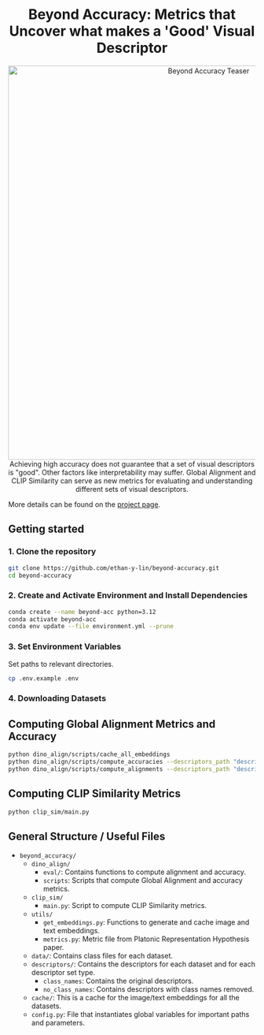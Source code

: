 <div align="center">
  <h1>Beyond Accuracy: Metrics that Uncover what makes a 'Good' Visual Descriptor</h1>
    <p>
        <a href="https://ethan-y-lin.github.io/beyond-accuracy-project-page/">
        <img src="https://ethan-y-lin.github.io/beyond-accuracy-project-page/static/images/fig_concept_main.png" alt="Beyond Accuracy Teaser" width="800"/>
        </a>
        <!-- add a caption -->
        <br>
        Achieving high accuracy does not guarantee that a set of visual descriptors is "good". Other factors like interpretability may suffer. Global Alignment and CLIP Similarity can serve as new metrics for evaluating and understanding different sets of visual descriptors.
    </p>
</div>

More details can be found on the [project page](https://ethan-y-lin.github.io/beyond-accuracy-project-page/).

## Getting started
### 1. Clone the repository
```bash
git clone https://github.com/ethan-y-lin/beyond-accuracy.git
cd beyond-accuracy
```
### 2. Create and Activate Environment and Install Dependencies
```bash
conda create --name beyond-acc python=3.12
conda activate beyond-acc
conda env update --file environment.yml --prune
```
### 3. Set Environment Variables
Set paths to relevant directories.
```bash
cp .env.example .env
```
### 4. Downloading Datasets

## Computing Global Alignment Metrics and Accuracy
```bash
python dino_align/scripts/cache_all_embeddings
python dino_align/scripts/compute_accuracies --descriptors_path "descriptors/class_names"
python dino_align/scripts/compute_alignments --descriptors_path "descriptors/no_class_names"
```
## Computing CLIP Similarity Metrics
```bash
python clip_sim/main.py
```

## General Structure / Useful Files

- `beyond_accuracy/`
    - `dino_align/`
      - `eval/`: Contains functions to compute alignment and accuracy.
      - `scripts`: Scripts that compute Global Alignment and accuracy metrics.
    - `clip_sim/`
      - `main.py`: Script to compute CLIP Similarity metrics.
    - `utils/`
      - `get_embeddings.py`: Functions to generate and cache image and text embeddings.
      - `metrics.py`: Metric file from Platonic Representation Hypothesis paper.
    - `data/`: Contains class files for each dataset.
    - `descriptors/`: Contains the descriptors for each dataset and for each descriptor set type.
      - `class_names`: Contains the original descriptors. 
      - `no_class_names`: Contains descriptors with class names removed.
    - `cache/`: This is a cache for the image/text embeddings for all the datasets.
    - `config.py`: File that instantiates global variables for important paths and parameters.

